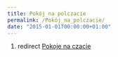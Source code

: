 ```yaml
---
title: Pokój na polczacie
permalink: /Pokój_na_polczacie/
date: "2015-01-01T00:00:00+01:00"
---
```


1.  redirect [Pokoje na czacie](/atopedia/Pokoje_na_czacie "wikilink")
